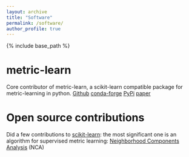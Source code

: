 ```yaml
---
layout: archive
title: "Software"
permalink: /software/
author_profile: true
---
```

{% include base_path %}

metric-learn
=============
Core contributor of metric-learn, a scikit-learn compatible package for metric-learning in python.
[Github](https://github.com/scikit-learn-contrib/metric-learn)  [conda-forge](https://anaconda.org/conda-forge/metric-learn)  [PyPi](https://pypi.org/project/metric-learn/) [paper](https://www.jmlr.org/papers/volume21/19-678/19-678.pdf)

Open source contributions
=========================
Did a few contributions to [scikit-learn](https://scikit-learn.org/stable/): the most significant one is an algorithm for supervised metric learning: [Neighborhood Components Analysis](https://scikit-learn.org/stable/modules/generated/sklearn.neighbors.NeighborhoodComponentsAnalysis.html) (NCA)